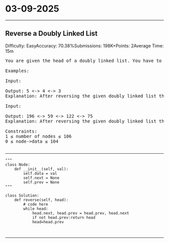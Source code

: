 # 03-09-2025
---
## Reverse a Doubly Linked List
Difficulty: EasyAccuracy: 70.38%Submissions: 198K+Points: 2Average Time: 15m
<pre>
You are given the head of a doubly linked list. You have to reverse the doubly linked list and return its head.

Examples:

Input:
   
Output: 5 <-> 4 <-> 3
Explanation: After reversing the given doubly linked list the new list will be 5 <-> 4 <-> 3.
   
Input: 
   
Output: 196 <-> 59 <-> 122 <-> 75
Explanation: After reversing the given doubly linked list the new list will be 196 <-> 59 <-> 122 <-> 75.
   
Constraints:
1 ≤ number of nodes ≤ 106
0 ≤ node->data ≤ 104

</pre>

---
```
"""
class Node:
    def __init__(self, val):
        self.data = val
        self.next = None
        self.prev = None
"""

class Solution:
    def reverse(self, head):
        # code here
        while head:
            head.next, head.prev = head.prev, head.next
            if not head.prev:return head
            head=head.prev
        


```
---
